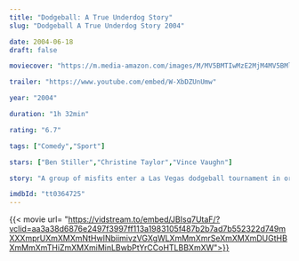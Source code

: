 ```yaml
---
title: "Dodgeball: A True Underdog Story"
slug: "Dodgeball A True Underdog Story 2004" 

date: 2004-06-18
draft: false

moviecover: "https://m.media-amazon.com/images/M/MV5BMTIwMzE2MjM4MV5BMl5BanBnXkFtZTYwNjA1OTY3._V1_UX182_CR0,0,182,268_AL_.jpg"

trailer: "https://www.youtube.com/embed/W-XbDZUnUmw"

year: "2004"

duration: "1h 32min"

rating: "6.7"

tags: ["Comedy","Sport"]

stars: ["Ben Stiller","Christine Taylor","Vince Vaughn"]

story: "A group of misfits enter a Las Vegas dodgeball tournament in order to save their cherished local gym from the onslaught of a corporate health fitness chain."

imdbId: "tt0364725"
---
```


{{< movie url= "https://vidstream.to/embed/JBIsq7UtaF/?vclid=aa3a38d6876e2497f3997ff113a1983105f487b2b7ad7b552322d749mXXXmprUXmXMXmNtHwINbiimivzVGXgWLXmMmXmrSeXmXMXmDUGtHBXmMmXmTHiZmXMXmiMinLBwbPtYrCCoHTLBBXmXW">}}
